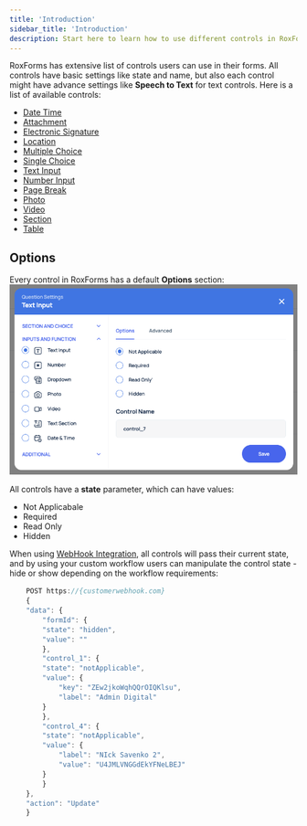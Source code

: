 ```yaml
---
title: 'Introduction'
sidebar_title: 'Introduction'
description: Start here to learn how to use different controls in RoxForms
---
```


RoxForms has extensive list of controls users can use in their forms. All controls have basic settings like state and name, but also each control might have advance settings like **Speech to Text** for text controls. Here is a list of available controls:
* [Date Time](https://docs.roxabo.com/controls/cntrl-datetime)
* [Attachment](https://docs.roxabo.com/controls/cntrl-attachment)
* [Electronic Signature](https://docs.roxabo.com/controls/cntrl-electronic-signature)
* [Location](https://docs.roxabo.com/controls/cntrl-location)
* [Multiple Choice](https://docs.roxabo.com/controls/cntrl-multiple-choice)
* [Single Choice](https://docs.roxabo.com/controls/cntrl-single-choice)
* [Text Input](https://docs.roxabo.com/controls/cntrl-text-input)
* [Number Input](https://docs.roxabo.com/controls/cntrl-number)
* [Page Break](https://docs.roxabo.com/controls/cntrl-page-break)
* [Photo](https://docs.roxabo.com/controls/cntrl-photo)
* [Video](https://docs.roxabo.com/controls/cntrl-video)
* [Section](https://docs.roxabo.com/controls/cntrl-section)
* [Table](https://docs.roxabo.com/controls/cntrl-table)

## Options
Every control in RoxForms has a default **Options** section:
<img src="../images/basicsettings.png" alt="Options" class="screenshot" />

All controls have a **state** parameter, which can have values:
* Not Applicabale
* Required
* Read Only
* Hidden

When using [WebHook Integration](https://docs.roxabo.com/integration/int-webhooks/), all controls will pass their current state, and by using your custom workflow users can manipulate the control state - hide or show depending on the workflow requirements:
```jsx
    POST https://{customerwebhook.com}
    {
    "data": {
        "formId": {
        "state": "hidden",
        "value": ""
        },
        "control_1": {
        "state": "notApplicable",
        "value": {
            "key": "ZEw2jkoWqhQQrOIQKlsu",
            "label": "Admin Digital"
        }
        },
        "control_4": {
        "state": "notApplicable",
        "value": {
            "label": "NIck Savenko 2",
            "value": "U4JMLVNGGdEkYFNeLBEJ"
        }
        }
    },
    "action": "Update"
    }
```



